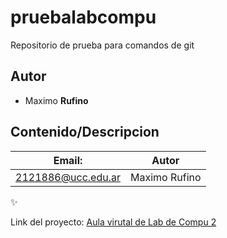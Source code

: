 # pruebalabcompu
Repositorio de prueba para comandos de git

## Autor
* Maximo **Rufino**

## Contenido/Descripcion

| Email: | Autor |
|--------|-------|
|2121886@ucc.edu.ar|Maximo Rufino|

:sparkles:

Link del proyecto: [Aula virutal de Lab de Compu 2](https://campusvirtual.ucc.edu.ar/course/view.php?id=6694)